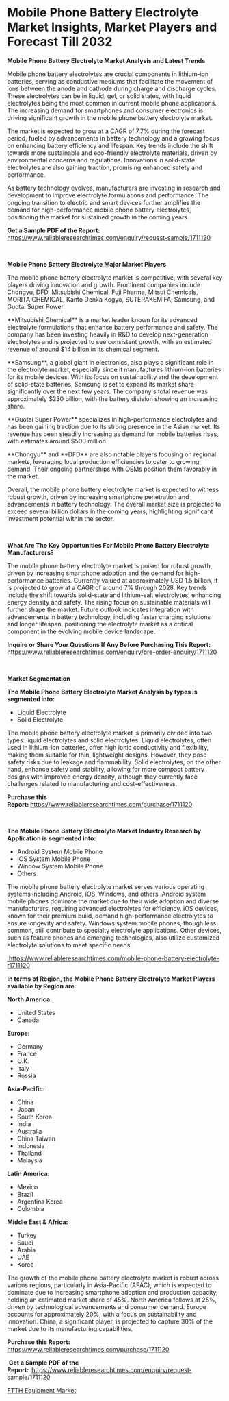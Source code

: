 <p><h1>Mobile Phone Battery Electrolyte Market Insights, Market Players and Forecast Till 2032</h1></p><p><strong>Mobile Phone Battery Electrolyte Market Analysis and Latest Trends</strong></p>
<p><p>Mobile phone battery electrolytes are crucial components in lithium-ion batteries, serving as conductive mediums that facilitate the movement of ions between the anode and cathode during charge and discharge cycles. These electrolytes can be in liquid, gel, or solid states, with liquid electrolytes being the most common in current mobile phone applications. The increasing demand for smartphones and consumer electronics is driving significant growth in the mobile phone battery electrolyte market.</p><p>The market is expected to grow at a CAGR of 7.7% during the forecast period, fueled by advancements in battery technology and a growing focus on enhancing battery efficiency and lifespan. Key trends include the shift towards more sustainable and eco-friendly electrolyte materials, driven by environmental concerns and regulations. Innovations in solid-state electrolytes are also gaining traction, promising enhanced safety and performance.</p><p>As battery technology evolves, manufacturers are investing in research and development to improve electrolyte formulations and performance. The ongoing transition to electric and smart devices further amplifies the demand for high-performance mobile phone battery electrolytes, positioning the market for sustained growth in the coming years.</p></p>
<p><strong>Get a Sample PDF of the Report:&nbsp;</strong> <a href="https://www.reliableresearchtimes.com/enquiry/request-sample/1711120?utm_campaign=3219&utm_medium=2&utm_source=Github&utm_content=ia&utm_term=27032025&utm_id=mobile-phone-battery-electrolyte">https://www.reliableresearchtimes.com/enquiry/request-sample/1711120</a></p>
<p>&nbsp;</p>
<p><strong>Mobile Phone Battery Electrolyte Major Market Players</strong></p>
<p><p>The mobile phone battery electrolyte market is competitive, with several key players driving innovation and growth. Prominent companies include Chongyu, DFD, Mitsubishi Chemical, Fuji Pharma, Mitsui Chemicals, MORITA CHEMICAL, Kanto Denka Kogyo, SUTERAKEMIFA, Samsung, and Guotai Super Power.</p><p>**Mitsubishi Chemical** is a market leader known for its advanced electrolyte formulations that enhance battery performance and safety. The company has been investing heavily in R&D to develop next-generation electrolytes and is projected to see consistent growth, with an estimated revenue of around $14 billion in its chemical segment.</p><p>**Samsung**, a global giant in electronics, also plays a significant role in the electrolyte market, especially since it manufactures lithium-ion batteries for its mobile devices. With its focus on sustainability and the development of solid-state batteries, Samsung is set to expand its market share significantly over the next few years. The company's total revenue was approximately $230 billion, with the battery division showing an increasing share.</p><p>**Guotai Super Power** specializes in high-performance electrolytes and has been gaining traction due to its strong presence in the Asian market. Its revenue has been steadily increasing as demand for mobile batteries rises, with estimates around $500 million.</p><p>**Chongyu** and **DFD** are also notable players focusing on regional markets, leveraging local production efficiencies to cater to growing demand. Their ongoing partnerships with OEMs position them favorably in the market.</p><p>Overall, the mobile phone battery electrolyte market is expected to witness robust growth, driven by increasing smartphone penetration and advancements in battery technology. The overall market size is projected to exceed several billion dollars in the coming years, highlighting significant investment potential within the sector.</p></p>
<p>&nbsp;</p>
<p><strong>What Are The Key Opportunities For Mobile Phone Battery Electrolyte Manufacturers?</strong></p>
<p><p>The mobile phone battery electrolyte market is poised for robust growth, driven by increasing smartphone adoption and the demand for high-performance batteries. Currently valued at approximately USD 1.5 billion, it is projected to grow at a CAGR of around 7% through 2028. Key trends include the shift towards solid-state and lithium-salt electrolytes, enhancing energy density and safety. The rising focus on sustainable materials will further shape the market. Future outlook indicates integration with advancements in battery technology, including faster charging solutions and longer lifespan, positioning the electrolyte market as a critical component in the evolving mobile device landscape.</p></p>
<p><strong>Inquire or Share Your Questions If Any Before Purchasing This Report:</strong> <a href="https://www.reliableresearchtimes.com/enquiry/pre-order-enquiry/1711120?utm_campaign=3219&utm_medium=2&utm_source=Github&utm_content=ia&utm_term=27032025&utm_id=mobile-phone-battery-electrolyte">https://www.reliableresearchtimes.com/enquiry/pre-order-enquiry/1711120</a></p>
<p>&nbsp;</p>
<p><strong>Market Segmentation</strong></p>
<p><strong>The Mobile Phone Battery Electrolyte Market Analysis by types is segmented into:</strong></p>
<p><ul><li>Liquid Electrolyte</li><li>Solid Electrolyte</li></ul></p>
<p><p>The mobile phone battery electrolyte market is primarily divided into two types: liquid electrolytes and solid electrolytes. Liquid electrolytes, often used in lithium-ion batteries, offer high ionic conductivity and flexibility, making them suitable for thin, lightweight designs. However, they pose safety risks due to leakage and flammability. Solid electrolytes, on the other hand, enhance safety and stability, allowing for more compact battery designs with improved energy density, although they currently face challenges related to manufacturing and cost-effectiveness.</p></p>
<p><strong>Purchase this Report:&nbsp;</strong><a href="https://www.reliableresearchtimes.com/purchase/1711120?utm_campaign=3219&utm_medium=2&utm_source=Github&utm_content=ia&utm_term=27032025&utm_id=mobile-phone-battery-electrolyte">https://www.reliableresearchtimes.com/purchase/1711120</a></p>
<p>&nbsp;</p>
<p><strong>The Mobile Phone Battery Electrolyte Market Industry Research by Application is segmented into:</strong></p>
<p><ul><li>Android System Mobile Phone</li><li>IOS System Mobile Phone</li><li>Window System Mobile Phone</li><li>Others</li></ul></p>
<p><p>The mobile phone battery electrolyte market serves various operating systems including Android, iOS, Windows, and others. Android system mobile phones dominate the market due to their wide adoption and diverse manufacturers, requiring advanced electrolytes for efficiency. iOS devices, known for their premium build, demand high-performance electrolytes to ensure longevity and safety. Windows system mobile phones, though less common, still contribute to specialty electrolyte applications. Other devices, such as feature phones and emerging technologies, also utilize customized electrolyte solutions to meet specific needs.</p></p>
<p><a href="https://www.reliableresearchtimes.com/mobile-phone-battery-electrolyte-r1711120?utm_campaign=3219&utm_medium=2&utm_source=Github&utm_content=ia&utm_term=27032025&utm_id=mobile-phone-battery-electrolyte">&nbsp;https://www.reliableresearchtimes.com/mobile-phone-battery-electrolyte-r1711120</a></p>
<p><strong>In terms of Region, the Mobile Phone Battery Electrolyte Market Players available by Region are:</strong></p>
<p>
    <p> <strong> North America: </strong>
        <ul>
            <li>United States</li>
            <li>Canada</li>
        </ul>
        </p> 
    <p> <strong> Europe: </strong>
        <ul>
            <li>Germany</li>
            <li>France</li>
            <li>U.K.</li>
            <li>Italy</li>
            <li>Russia</li>
        </ul>
        </p> 
    <p> <strong> Asia-Pacific: </strong>
        <ul>
            <li>China</li>
            <li>Japan</li>
            <li>South Korea</li>
            <li>India</li>
            <li>Australia</li>
            <li>China Taiwan</li>
            <li>Indonesia</li>
            <li>Thailand</li>
            <li>Malaysia</li>
        </ul>
        </p> 
    <p> <strong> Latin America: </strong>
        <ul>
            <li>Mexico</li>
            <li>Brazil</li>
            <li>Argentina Korea</li>
            <li>Colombia</li>
        </ul>
        </p> 
    <p> <strong> Middle East & Africa: </strong>
        <ul>
            <li>Turkey</li>
            <li>Saudi</li>
            <li>Arabia</li>
            <li>UAE</li>
            <li>Korea</li>
        </ul>
    </p>
    </p>
<p><p>The growth of the mobile phone battery electrolyte market is robust across various regions, particularly in Asia-Pacific (APAC), which is expected to dominate due to increasing smartphone adoption and production capacity, holding an estimated market share of 45%. North America follows at 25%, driven by technological advancements and consumer demand. Europe accounts for approximately 20%, with a focus on sustainability and innovation. China, a significant player, is projected to capture 30% of the market due to its manufacturing capabilities.</p></p>
<p><strong>Purchase this Report: </strong><a href="https://www.reliableresearchtimes.com/purchase/1711120?utm_campaign=3219&utm_medium=2&utm_source=Github&utm_content=ia&utm_term=27032025&utm_id=mobile-phone-battery-electrolyte">https://www.reliableresearchtimes.com/purchase/1711120</a></p>
<p>&nbsp;<strong>Get a Sample PDF of the Report:&nbsp;&nbsp;</strong><a href="https://www.reliableresearchtimes.com/enquiry/request-sample/1711120?utm_campaign=3219&utm_medium=2&utm_source=Github&utm_content=ia&utm_term=27032025&utm_id=mobile-phone-battery-electrolyte">https://www.reliableresearchtimes.com/enquiry/request-sample/1711120</a></p>
<p><strong></strong></p>
<p><p><a href="https://github.com/milievkulov/Market-Research-Report-List-1/blob/main/ftth-equipment-market.md?utm_campaign=3219&utm_medium=2&utm_source=Github&utm_content=ia&utm_term=27032025&utm_id=mobile-phone-battery-electrolyte">FTTH Equipment Market</a></p></p>